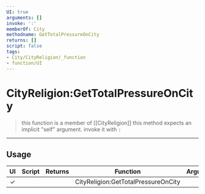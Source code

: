 ```yaml
---
UI: true
arguments: []
invoke: ':'
memberOf: City
methodname: GetTotalPressureOnCity
returns: []
script: false
tags:
- City/CityReligion/_function
- function/UI
---
```

# CityReligion:GetTotalPressureOnCity
> this function is a member of [[CityReligion]]
> this method expects an implicit "self" argument. invoke it with `:`
-----
## Usage
|  UI | Script | Returns | Function | Arguments |
|:---:|:------:|-------:|:--------:|:---------|
|✓| ||CityReligion:GetTotalPressureOnCity||
